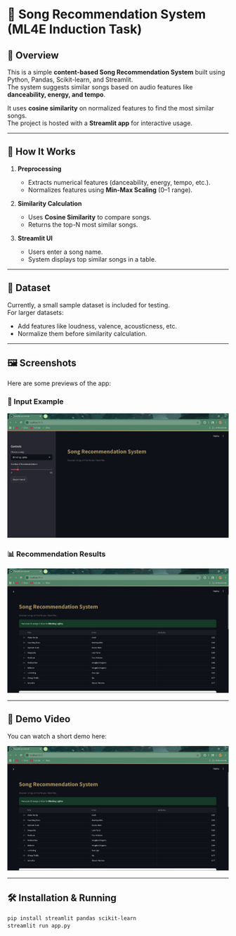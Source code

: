 # 🎵 Song Recommendation System (ML4E Induction Task)

## 📌 Overview
This is a simple **content-based Song Recommendation System** built using Python, Pandas, Scikit-learn, and Streamlit.  
The system suggests similar songs based on audio features like **danceability, energy, and tempo**.  

It uses **cosine similarity** on normalized features to find the most similar songs.  
The project is hosted with a **Streamlit app** for interactive usage.

---

## 🚀 How It Works
1. **Preprocessing**  
   - Extracts numerical features (danceability, energy, tempo, etc.).  
   - Normalizes features using **Min-Max Scaling** (0–1 range).  

2. **Similarity Calculation**  
   - Uses **Cosine Similarity** to compare songs.  
   - Returns the top-N most similar songs.  

3. **Streamlit UI**  
   - Users enter a song name.  
   - System displays top similar songs in a table.

---

## 📂 Dataset
Currently, a small sample dataset is included for testing.  
For larger datasets:  
- Add features like loudness, valence, acousticness, etc.  
- Normalize them before similarity calculation.

---

## 🖼️ Screenshots
Here are some previews of the app:

### 🎵 Input Example
![Song Input Screenshot](screenshotsinput.png)

### 📊 Recommendation Results
![Song Recommendation Screenshot](screenshotsresults.png)

---

## 🎥 Demo Video
You can watch a short demo here:  

[![Demo Video](screenshotsresults.png)](https://github.com/yourusername/song-recommender-demo.mp4)

---

## 🛠️ Installation & Running
```bash
pip install streamlit pandas scikit-learn
streamlit run app.py
